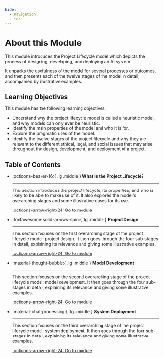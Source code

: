 ```yaml
---
hide:
  - navigation
  - toc
---
```


# About this Module

This module introduces the Project Lifecycle model which depicts the process of designing, developing, and deploying an AI system. 

It unpacks the usefulness of the model for several processes or outcomes, and then presents each of the twelve stages of the model in detail, accompanied by illustrative examples.

## Learning Objectives

This module has the following learning objectives:

- Understand why the project lifecycle model is called a heuristic model, and why models can only ever be heuristic.
- Identify the main properties of the model and who it is for. 
- Explore the pragmatic uses of the model.
- Identify the twelve stages of the project lifecycle and why they are relevant to the different ethical, legal, and social issues that may arise throughout the design, development, and deployment of a project.

## Table of Contents

<div class="grid cards" markdown>

-   :octicons-beaker-16:{ .lg .middle } __What is the Project Lifecycle?__

    ---

    This section introduces the project lifecycle, its properties, and who is likely to be able to make use of it. It also explores the model's overarching stages and some illustrative cases for its use.

    [:octicons-arrow-right-24: Go to module](rri-101-1.md)

-   :fontawesome-solid-arrows-spin:{ .lg .middle } __Project Design__

    ---

    This section focuses on the first overarching stage of the project lifecycle model: project design. It then goes through the four sub-stages in detail, explaining its relevance and giving some illustrative examples.

    [:octicons-arrow-right-24: Go to module](rri-101-2.md)

-   :material-thought-bubble:{ .lg .middle } __Model Development__

    ---

    This section focuses on the second overarching stage of the project lifecycle model: model development. It then goes through the four sub-stages in detail, explaining its relevance and giving some illustrative examples.

    [:octicons-arrow-right-24: Go to module](rri-101-3.md)

-   :material-chat-processing:{ .lg .middle } __System Deployment__

    ---

    This section focuses on the third overarching stage of the project lifecycle model: system deployment. It then goes through the four sub-stages in detail, explaining its relevance and giving some illustrative examples.

    [:octicons-arrow-right-24: Go to module](rri-101-4.md)

</div>
